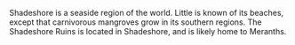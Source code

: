 Shadeshore is a seaside region of the world. Little is known of its beaches, except that carnivorous mangroves grow in its southern regions. The Shadeshore Ruins is located in Shadeshore, and is likely home to Meranths.